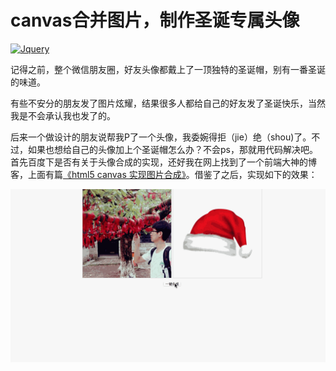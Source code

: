 canvas合并图片，制作圣诞专属头像
=========================
[![Jquery](https://img.shields.io/badge/Jquery-1.8.3-blue.svg)](https://www.nuget.org/packages/jQuery/1.8.3)

记得之前，整个微信朋友圈，好友头像都戴上了一顶独特的圣诞帽，别有一番圣诞的味道。

有些不安分的朋友发了图片炫耀，结果很多人都给自己的好友发了圣诞快乐，当然我是不会承认我也发了的。

后来一个做设计的朋友说帮我P了一个头像，我委婉得拒（jie）绝（shou)了。不过，如果也想给自己的头像加上个圣诞帽怎么办？不会ps，那就用代码解决吧。
首先百度下是否有关于头像合成的实现，还好我在网上找到了一个前端大神的博客，上面有篇[《html5 canvas 实现图片合成》](hhttp://www.loveqiao.com/archives/53)。借鉴了之后，实现如下的效果：


![](https://raw.githubusercontent.com/houtaijun/christmas/master/images/process.gif)
